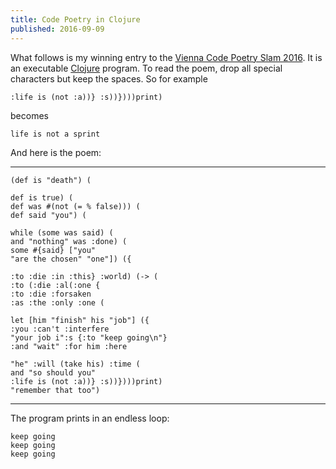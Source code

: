 ```yaml
---
title: Code Poetry in Clojure
published: 2016-09-09
---
```


What follows is my winning entry to the
[Vienna Code Poetry Slam 2016](https://www.codepoetry.at/eng#einreichungen-2016-section).
It is an executable [Clojure](http://clojure.org/) program.
To read the poem, drop all special characters but keep the spaces.
So for example

`:life is (not :a))} :s))})))print)`

becomes

`life is not a sprint`

And here is the poem:

---------------------------------

    (def is "death") (

    def is true) (
    def was #(not (= % false))) (
    def said "you") (

    while (some was said) (
    and "nothing" was :done) (
    some #{said} ["you"
    "are the chosen" "one"]) ({

    :to :die :in :this} :world) (-> (
    :to (:die :al(:one {
    :to :die :forsaken
    :as :the :only :one (

    let [him "finish" his "job"] ({
    :you :can't :interfere
    "your job i":s {:to "keep going\n"}
    :and "wait" :for him :here

    "he" :will (take his) :time (
    and "so should you"
    :life is (not :a))} :s))})))print)
    "remember that too")

---------------------------------

The program prints in an endless loop:

    keep going
    keep going
    keep going

